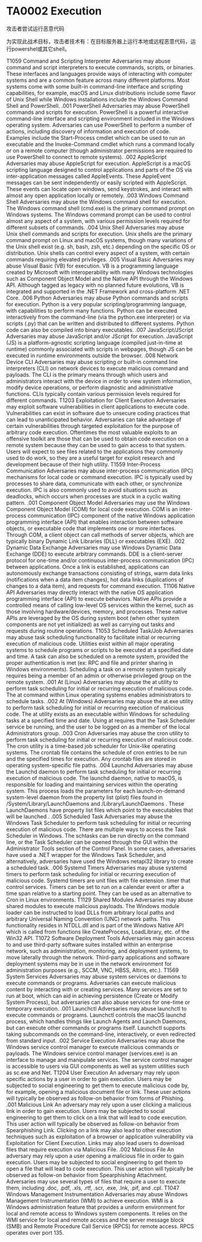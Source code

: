 # TA0002 Execution

攻击者尝试运行恶意代码

为实现此战术目标，攻击者技术有：在目标服务器上运行本地或远程恶意代码，运行powershel或其它shell。

T1059	Command and Scripting Interpreter	Adversaries may abuse command and script interpreters to execute commands, scripts, or binaries. These interfaces and languages provide ways of interacting with computer systems and are a common feature across many different platforms. Most systems come with some built-in command-line interface and scripting capabilities, for example, macOS and Linux distributions include some flavor of Unix Shell while Windows installations include the Windows Command Shell and PowerShell.
.001	PowerShell	Adversaries may abuse PowerShell commands and scripts for execution. PowerShell is a powerful interactive command-line interface and scripting environment included in the Windows operating system. Adversaries can use PowerShell to perform a number of actions, including discovery of information and execution of code. Examples include the Start-Process cmdlet which can be used to run an executable and the Invoke-Command cmdlet which runs a command locally or on a remote computer (though administrator permissions are required to use PowerShell to connect to remote systems).
.002	AppleScript	Adversaries may abuse AppleScript for execution. AppleScript is a macOS scripting language designed to control applications and parts of the OS via inter-application messages called AppleEvents. These AppleEvent messages can be sent independently or easily scripted with AppleScript. These events can locate open windows, send keystrokes, and interact with almost any open application locally or remotely.
.003	Windows Command Shell	Adversaries may abuse the Windows command shell for execution. The Windows command shell (cmd.exe) is the primary command prompt on Windows systems. The Windows command prompt can be used to control almost any aspect of a system, with various permission levels required for different subsets of commands.
.004	Unix Shell	Adversaries may abuse Unix shell commands and scripts for execution. Unix shells are the primary command prompt on Linux and macOS systems, though many variations of the Unix shell exist (e.g. sh, bash, zsh, etc.) depending on the specific OS or distribution. Unix shells can control every aspect of a system, with certain commands requiring elevated privileges.
.005	Visual Basic	Adversaries may abuse Visual Basic (VB) for execution. VB is a programming language created by Microsoft with interoperability with many Windows technologies such as Component Object Model and the Native API through the Windows API. Although tagged as legacy with no planned future evolutions, VB is integrated and supported in the .NET Framework and cross-platform .NET Core.
.006	Python	Adversaries may abuse Python commands and scripts for execution. Python is a very popular scripting/programming language, with capabilities to perform many functions. Python can be executed interactively from the command-line (via the python.exe interpreter) or via scripts (.py) that can be written and distributed to different systems. Python code can also be compiled into binary executables.
.007	JavaScript/JScript	Adversaries may abuse JavaScript and/or JScript for execution. JavaScript (JS) is a platform-agnostic scripting language (compiled just-in-time at runtime) commonly associated with scripts in webpages, though JS can be executed in runtime environments outside the browser.
.008	Network Device CLI	Adversaries may abuse scripting or built-in command line interpreters (CLI) on network devices to execute malicious command and payloads. The CLI is the primary means through which users and administrators interact with the device in order to view system information, modify device operations, or perform diagnostic and administrative functions. CLIs typically contain various permission levels required for different commands.
T1203	Exploitation for Client Execution	Adversaries may exploit software vulnerabilities in client applications to execute code. Vulnerabilities can exist in software due to unsecure coding practices that can lead to unanticipated behavior. Adversaries can take advantage of certain vulnerabilities through targeted exploitation for the purpose of arbitrary code execution. Oftentimes the most valuable exploits to an offensive toolkit are those that can be used to obtain code execution on a remote system because they can be used to gain access to that system. Users will expect to see files related to the applications they commonly used to do work, so they are a useful target for exploit research and development because of their high utility.
T1559	Inter-Process Communication	Adversaries may abuse inter-process communication (IPC) mechanisms for local code or command execution. IPC is typically used by processes to share data, communicate with each other, or synchronize execution. IPC is also commonly used to avoid situations such as deadlocks, which occurs when processes are stuck in a cyclic waiting pattern.
.001	Component Object Model	Adversaries may use the Windows Component Object Model (COM) for local code execution. COM is an inter-process communication (IPC) component of the native Windows application programming interface (API) that enables interaction between software objects, or executable code that implements one or more interfaces. Through COM, a client object can call methods of server objects, which are typically binary Dynamic Link Libraries (DLL) or executables (EXE).
.002	Dynamic Data Exchange	Adversaries may use Windows Dynamic Data Exchange (DDE) to execute arbitrary commands. DDE is a client-server protocol for one-time and/or continuous inter-process communication (IPC) between applications. Once a link is established, applications can autonomously exchange transactions consisting of strings, warm data links (notifications when a data item changes), hot data links (duplications of changes to a data item), and requests for command execution.
T1106	Native API	Adversaries may directly interact with the native OS application programming interface (API) to execute behaviors. Native APIs provide a controlled means of calling low-level OS services within the kernel, such as those involving hardware/devices, memory, and processes. These native APIs are leveraged by the OS during system boot (when other system components are not yet initialized) as well as carrying out tasks and requests during routine operations.
T1053	Scheduled Task/Job	Adversaries may abuse task scheduling functionality to facilitate initial or recurring execution of malicious code. Utilities exist within all major operating systems to schedule programs or scripts to be executed at a specified date and time. A task can also be scheduled on a remote system, provided the proper authentication is met (ex: RPC and file and printer sharing in Windows environments). Scheduling a task on a remote system typically requires being a member of an admin or otherwise privileged group on the remote system.
.001	At (Linux)	Adversaries may abuse the at utility to perform task scheduling for initial or recurring execution of malicious code. The at command within Linux operating systems enables administrators to schedule tasks.
.002	At (Windows)	Adversaries may abuse the at.exe utility to perform task scheduling for initial or recurring execution of malicious code. The at utility exists as an executable within Windows for scheduling tasks at a specified time and date. Using at requires that the Task Scheduler service be running, and the user to be logged on as a member of the local Administrators group.
.003	Cron	Adversaries may abuse the cron utility to perform task scheduling for initial or recurring execution of malicious code. The cron utility is a time-based job scheduler for Unix-like operating systems. The crontab file contains the schedule of cron entries to be run and the specified times for execution. Any crontab files are stored in operating system-specific file paths.
.004	Launchd	Adversaries may abuse the Launchd daemon to perform task scheduling for initial or recurring execution of malicious code. The launchd daemon, native to macOS, is responsible for loading and maintaining services within the operating system. This process loads the parameters for each launch-on-demand system-level daemon from the property list (plist) files found in /System/Library/LaunchDaemons and /Library/LaunchDaemons . These LaunchDaemons have property list files which point to the executables that will be launched .
.005	Scheduled Task	Adversaries may abuse the Windows Task Scheduler to perform task scheduling for initial or recurring execution of malicious code. There are multiple ways to access the Task Scheduler in Windows. The schtasks can be run directly on the command line, or the Task Scheduler can be opened through the GUI within the Administrator Tools section of the Control Panel. In some cases, adversaries have used a .NET wrapper for the Windows Task Scheduler, and alternatively, adversaries have used the Windows netapi32 library to create a scheduled task.
.006	Systemd Timers	Adversaries may abuse systemd timers to perform task scheduling for initial or recurring execution of malicious code. Systemd timers are unit files with file extension .timer that control services. Timers can be set to run on a calendar event or after a time span relative to a starting point. They can be used as an alternative to Cron in Linux environments.
T1129	Shared Modules	Adversaries may abuse shared modules to execute malicious payloads. The Windows module loader can be instructed to load DLLs from arbitrary local paths and arbitrary Universal Naming Convention (UNC) network paths. This functionality resides in NTDLL.dll and is part of the Windows Native API which is called from functions like CreateProcess, LoadLibrary, etc. of the Win32 API.
T1072	Software Deployment Tools	Adversaries may gain access to and use third-party software suites installed within an enterprise network, such as administration, monitoring, and deployment systems, to move laterally through the network. Third-party applications and software deployment systems may be in use in the network environment for administration purposes (e.g., SCCM, VNC, HBSS, Altiris, etc.).
T1569	System Services	Adversaries may abuse system services or daemons to execute commands or programs. Adversaries can execute malicious content by interacting with or creating services. Many services are set to run at boot, which can aid in achieving persistence (Create or Modify System Process), but adversaries can also abuse services for one-time or temporary execution.
.001	Launchctl	Adversaries may abuse launchctl to execute commands or programs. Launchctl controls the macOS launchd process, which handles things like Launch Agents and Launch Daemons, but can execute other commands or programs itself. Launchctl supports taking subcommands on the command-line, interactively, or even redirected from standard input.
.002	Service Execution	Adversaries may abuse the Windows service control manager to execute malicious commands or payloads. The Windows service control manager (services.exe) is an interface to manage and manipulate services. The service control manager is accessible to users via GUI components as well as system utilities such as sc.exe and Net.
T1204	User Execution	An adversary may rely upon specific actions by a user in order to gain execution. Users may be subjected to social engineering to get them to execute malicious code by, for example, opening a malicious document file or link. These user actions will typically be observed as follow-on behavior from forms of Phishing.
.001	Malicious Link	An adversary may rely upon a user clicking a malicious link in order to gain execution. Users may be subjected to social engineering to get them to click on a link that will lead to code execution. This user action will typically be observed as follow-on behavior from Spearphishing Link. Clicking on a link may also lead to other execution techniques such as exploitation of a browser or application vulnerability via Exploitation for Client Execution. Links may also lead users to download files that require execution via Malicious File.
.002	Malicious File	An adversary may rely upon a user opening a malicious file in order to gain execution. Users may be subjected to social engineering to get them to open a file that will lead to code execution. This user action will typically be observed as follow-on behavior from Spearphishing Attachment. Adversaries may use several types of files that require a user to execute them, including .doc, .pdf, .xls, .rtf, .scr, .exe, .lnk, .pif, and .cpl.
T1047	Windows Management Instrumentation	Adversaries may abuse Windows Management Instrumentation (WMI) to achieve execution. WMI is a Windows administration feature that provides a uniform environment for local and remote access to Windows system components. It relies on the WMI service for local and remote access and the server message block (SMB) and Remote Procedure Call Service (RPCS) for remote access. RPCS operates over port 135.